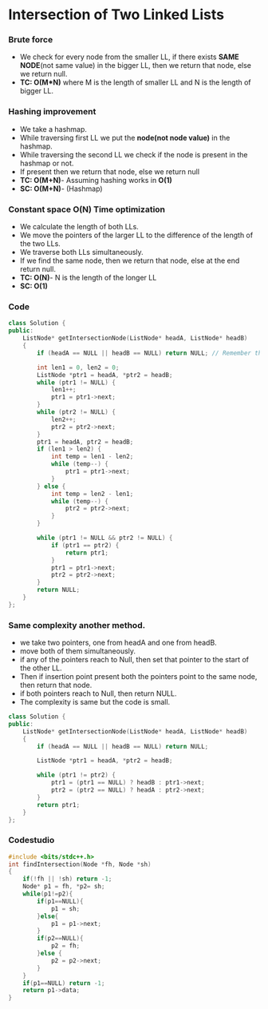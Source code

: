 # Intersection of Two Linked Lists

### Brute force

-   We check for every node from the smaller LL, if there exists **SAME NODE**(not same value) in the bigger LL, then we return that node, else we return null.
-   **TC: O(M\*N)** where M is the length of smaller LL and N is the length of bigger LL.

### Hashing improvement

-   We take a hashmap.
-   While traversing first LL we put the **node(not node value)** in the hashmap.
-   While traversing the second LL we check if the node is present in the hashmap or not.
-   If present then we return that node, else we return null
-   **TC: O(M+N)**- Assuming hashing works in **O(1)**
-   **SC: O(M+N)**- (Hashmap)

### Constant space O(N) Time optimization

-   We calculate the length of both LLs.
-   We move the pointers of the larger LL to the difference of the length of the two LLs.
-   We traverse both LLs simultaneously.
-   If we find the same node, then we return that node, else at the end return null.
-   **TC: O(N)**- N is the length of the longer LL
-   **SC: O(1)**

### Code

```cpp
class Solution {
public:
    ListNode* getIntersectionNode(ListNode* headA, ListNode* headB)
    {
        if (headA == NULL || headB == NULL) return NULL; // Remember this case also, you forgot

        int len1 = 0, len2 = 0;
        ListNode *ptr1 = headA, *ptr2 = headB;
        while (ptr1 != NULL) {
            len1++;
            ptr1 = ptr1->next;
        }
        while (ptr2 != NULL) {
            len2++;
            ptr2 = ptr2->next;
        }
        ptr1 = headA, ptr2 = headB;
        if (len1 > len2) {
            int temp = len1 - len2;
            while (temp--) {
                ptr1 = ptr1->next;
            }
        } else {
            int temp = len2 - len1;
            while (temp--) {
                ptr2 = ptr2->next;
            }
        }

        while (ptr1 != NULL && ptr2 != NULL) {
            if (ptr1 == ptr2) {
                return ptr1;
            }
            ptr1 = ptr1->next;
            ptr2 = ptr2->next;
        }
        return NULL;
    }
};
```

### Same complexity another method.

-   we take two pointers, one from headA and one from headB.
-   move both of them simultaneously.
-   if any of the pointers reach to Null, then set that pointer to the start of the other LL.
-   Then if insertion point present both the pointers point to the same node, then return that node.
-   if both pointers reach to Null, then return NULL.
-   The complexity is same but the code is small.

```cpp
class Solution {
public:
    ListNode* getIntersectionNode(ListNode* headA, ListNode* headB)
    {
        if (headA == NULL || headB == NULL) return NULL;

        ListNode *ptr1 = headA, *ptr2 = headB;

        while (ptr1 != ptr2) {
            ptr1 = (ptr1 == NULL) ? headB : ptr1->next;
            ptr2 = (ptr2 == NULL) ? headA : ptr2->next;
        }
        return ptr1;
    }
};
```

### Codestudio

```cpp
#include <bits/stdc++.h>
int findIntersection(Node *fh, Node *sh)
{
    if(!fh || !sh) return -1;
    Node* p1 = fh, *p2= sh;
    while(p1!=p2){
        if(p1==NULL){
            p1 = sh;
        }else{
            p1 = p1->next;
        }
        if(p2==NULL){
            p2 = fh;
        }else {
            p2 = p2->next;
        }
    }
    if(p1==NULL) return -1;
    return p1->data;
}
```
